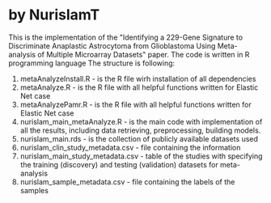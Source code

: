 # by NurislamT
This is the implementation of the "Identifying a 229-Gene Signature to Discriminate Anaplastic Astrocytoma from Glioblastoma Using Meta-analysis of Multiple Microarray Datasets" paper.
The code is written in R programming language
The structure is following:
1) metaAnalyzeInstall.R - is the R file wirh installation of all dependencies
2) metaAnalyze.R - is the R file with all helpful functions written for Elastic Net case
3) metaAnalyzePamr.R - is the R file with all helpful functions written for Elastic Net case
4) nurislam_main_metaAnalyze.R - is the main code with implementation of all the results, including data retrieving, preprocessing, building models.
5) nurislam_main.rds - is the collection of publicly available datasets used
6) nurislam_clin_study_metadata.csv - file containing the information 
7) nurislam_main_study_metadata.csv - table of the studies with specifying the training (discovery) and testing (validation) datasets for meta-analysis
8) nurislam_sample_metadata.csv - file containing the labels of the samples
